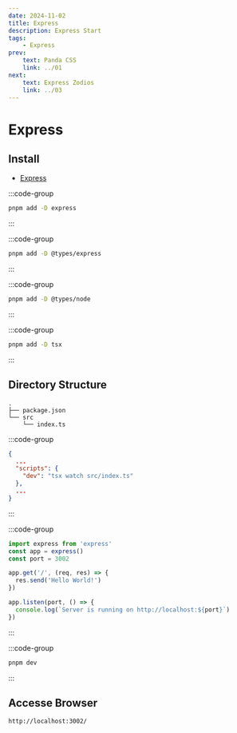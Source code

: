 ```yaml
---
date: 2024-11-02
title: Express
description: Express Start
tags: 
    - Express
prev:
    text: Panda CSS
    link: ../01
next:
    text: Express Zodios
    link: ../03
---
```


# Express

## Install

* [Express](https://expressjs.com/)

:::code-group
```sh [pnpm]
pnpm add -D express
```
:::

:::code-group
```sh [pnpm]
pnpm add -D @types/express
```
:::

:::code-group
```sh [pnpm]
pnpm add -D @types/node
```
:::

:::code-group
```sh [pnpm]
pnpm add -D tsx
```
:::

## Directory Structure

```
.
├── package.json
└── src
    └── index.ts
```


:::code-group
```json [package.json]
{
  ...
  "scripts": {
    "dev": "tsx watch src/index.ts"
  },
  ...
}
```
:::


:::code-group
```ts [src/index.ts]
import express from 'express'
const app = express()
const port = 3002

app.get('/', (req, res) => {
  res.send('Hello World!')
})

app.listen(port, () => {
  console.log(`Server is running on http://localhost:${port}`)
})
```
:::

:::code-group
```sh [pnpm]
pnpm dev
```
:::

## Accesse Browser
```
http://localhost:3002/
```